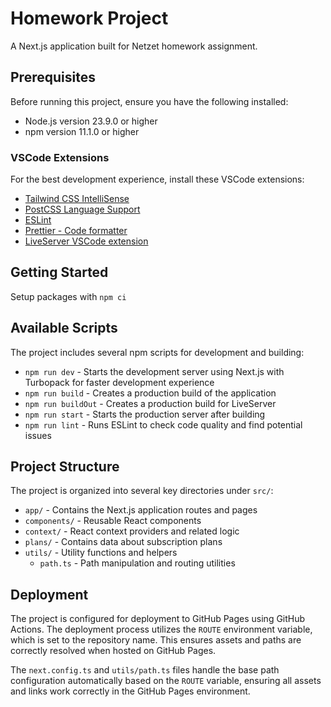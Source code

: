 # Homework Project

A Next.js application built for Netzet homework assignment.

## Prerequisites

Before running this project, ensure you have the following installed:
- Node.js version 23.9.0 or higher
- npm version 11.1.0 or higher

### VSCode Extensions
For the best development experience, install these VSCode extensions:
- [Tailwind CSS IntelliSense](https://marketplace.visualstudio.com/items?itemName=bradlc.vscode-tailwindcss)
- [PostCSS Language Support](https://marketplace.visualstudio.com/items?itemName=csstools.postcss)
- [ESLint](https://marketplace.visualstudio.com/items?itemName=dbaeumer.vscode-eslint)
- [Prettier - Code formatter](https://marketplace.visualstudio.com/items?itemName=esbenp.prettier-vscode)
- [LiveServer VSCode extension](https://marketplace.visualstudio.com/items?itemName=ritwickdey.LiveServer)

## Getting Started
Setup packages with `npm ci`

## Available Scripts

The project includes several npm scripts for development and building:

- `npm run dev` - Starts the development server using Next.js with Turbopack for faster development experience
- `npm run build` - Creates a production build of the application
- `npm run buildOut` - Creates a production build for LiveServer
- `npm run start` - Starts the production server after building
- `npm run lint` - Runs ESLint to check code quality and find potential issues

## Project Structure

The project is organized into several key directories under `src/`:

- `app/` - Contains the Next.js application routes and pages
- `components/` - Reusable React components
- `context/` - React context providers and related logic
- `plans/` - Contains data about subscription plans
- `utils/` - Utility functions and helpers
  - `path.ts` - Path manipulation and routing utilities

## Deployment

The project is configured for deployment to GitHub Pages using GitHub Actions. The deployment process utilizes the `ROUTE` environment variable, which is set to the repository name. This ensures assets and paths are correctly resolved when hosted on GitHub Pages.

The `next.config.ts` and `utils/path.ts` files handle the base path configuration automatically based on the `ROUTE` variable, ensuring all assets and links work correctly in the GitHub Pages environment.

